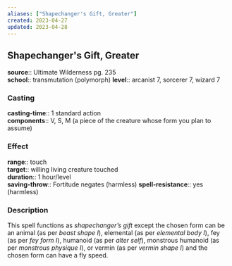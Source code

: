 ```yaml
---
aliases: ["Shapechanger's Gift, Greater"]
created: 2023-04-27
updated: 2023-04-28
---
```


## Shapechanger's Gift, Greater

**source**:: Ultimate Wilderness pg. 235  
**school**:: transmutation (polymorph)
**level**:: arcanist 7, sorcerer 7, wizard 7

### Casting

**casting-time**:: 1 standard action  
**components**:: V, S, M (a piece of the creature whose form you plan to assume)

### Effect

**range**:: touch  
**target**:: willing living creature touched  
**duration**:: 1 hour/level  
**saving-throw**:: Fortitude negates (harmless)
**spell-resistance**:: yes (harmless)

### Description

This spell functions as *shapechanger’s gift* except the chosen form can be an animal (as per *beast shape I*), elemental (as per *elemental body I*), fey (as per *fey form I*), humanoid (as per *alter self*), monstrous humanoid (as per *monstrous physique I*), or vermin (as per *vermin shape I*) and the chosen form can have a fly speed.
